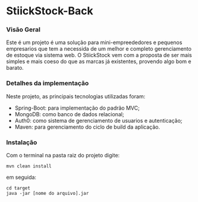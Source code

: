 # StiickStock-Back

### Visão Geral

Este é um projeto é uma solução para mini-empreededores e pequenos empresarios que tem a necessida de um melhor e completo gerenciamento de estoque via sistema web. O StiickStock vem com a proposta de ser mais simples e mais coeso do que as marcas já  existentes, provendo algo bom e barato.

### Detalhes da implementação
Neste projeto, as principais tecnologias utilizadas foram:
* Spring-Boot: para implementação do padrão MVC;
* MongoDB: como banco de dados relacional;
* Auth0: como sistema de gerenciamento de usuarios e autenticação;
* Maven: para gerenciamento do ciclo de build da aplicação.

### Instalação
Com o terminal na pasta raiz do projeto digite:
```
mvn clean install 
```
em seguida:
```
cd target
java -jar [nome do arquivo].jar
```

